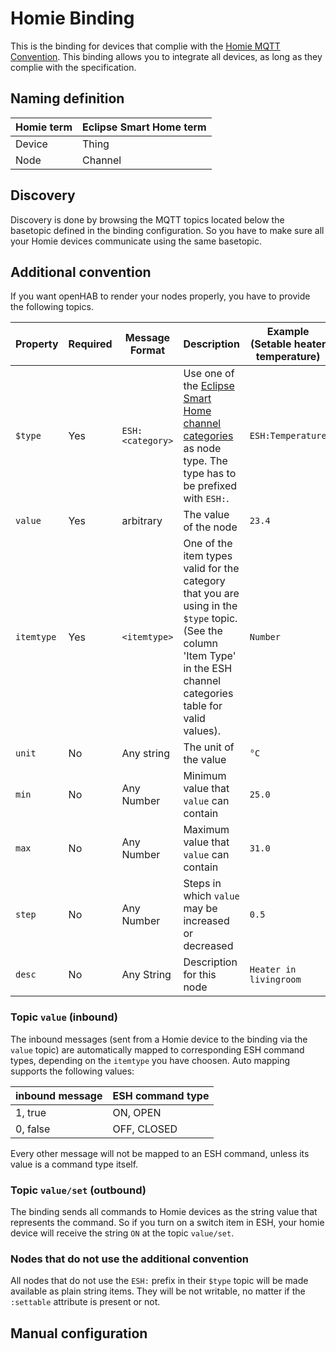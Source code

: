 # Homie Binding

This is the binding for devices that complie with the [Homie MQTT Convention](https://github.com/marvinroger/homie). This binding allows you to integrate all devices, as long as they complie with the specification.

## Naming definition

Homie term | Eclipse Smart Home term
---------- | -----------------------
Device     | Thing
Node       | Channel

## Discovery

Discovery is done by browsing the MQTT topics located below the basetopic defined in the binding configuration. So you have to make sure all your Homie devices communicate using the same basetopic.

## Additional convention

If you want openHAB to render your nodes properly, you have to provide the following topics.

Property   | Required | Message Format   | Description                                                                                                                                                                                                                 | Example (Setable heater temperature)
---------- | -------- | ---------------- | --------------------------------------------------------------------------------------------------------------------------------------------------------------------------------------------------------------------------- | ------------------------------------
`$type`    | Yes      | `ESH:<category>` | Use one of the [Eclipse Smart Home channel categories](http://www.eclipse.org/smarthome/documentation/development/bindings/thing-definition.html#channel-categories) as node type. The type has to be prefixed with `ESH:`. | `ESH:Temperature`
`value`    | Yes      | arbitrary        | The value of the node                                                                                                                                                                                                       | `23.4`
`itemtype` | Yes      | `<itemtype>`     | One of the item types valid for the category that you are using in the `$type` topic. (See the column 'Item Type' in the ESH channel categories table for valid values).                                                    | `Number`
`unit`     | No       | Any string       | The unit of the value                                                                                                                                                                                                       | `°C`
`min`      | No       | Any Number       | Minimum value that `value` can contain                                                                                                                                                                                      | `25.0`
`max`      | No       | Any Number       | Maximum value that `value` can contain                                                                                                                                                                                      | `31.0`
`step`     | No       | Any Number       | Steps in which `value` may be increased or decreased                                                                                                                                                                        | `0.5`
`desc`     | No       | Any String       | Description for this node                                                                                                                                                                                                   | `Heater in livingroom`

### Topic `value` (inbound)

The inbound messages (sent from a Homie device to the binding via the `value` topic) are automatically mapped to corresponding ESH command types, depending on the `itemtype` you have choosen. Auto mapping supports the following values:

inbound message | ESH command type
--------------- | ----------------
1, true         | ON, OPEN
0, false        | OFF, CLOSED

Every other message will not be mapped to an ESH command, unless its value is a command type itself.

### Topic `value/set` (outbound)

The binding sends all commands to Homie devices as the string value that represents the command. So if you turn on a switch item in ESH, your homie device will receive the string `ON` at the topic `value/set`.

### Nodes that do not use the additional convention

All nodes that do not use the `ESH:` prefix in their `$type` topic will be made available as plain string items. They will be not writable, no matter if the `:settable` attribute is present or not.

## Manual configuration
